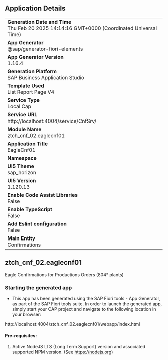 ## Application Details
|               |
| ------------- |
|**Generation Date and Time**<br>Thu Feb 20 2025 14:14:16 GMT+0000 (Coordinated Universal Time)|
|**App Generator**<br>@sap/generator-fiori-elements|
|**App Generator Version**<br>1.16.4|
|**Generation Platform**<br>SAP Business Application Studio|
|**Template Used**<br>List Report Page V4|
|**Service Type**<br>Local Cap|
|**Service URL**<br>http://localhost:4004/service/CnfSrv/|
|**Module Name**<br>ztch_cnf_02.eaglecnf01|
|**Application Title**<br>EagleCnf01|
|**Namespace**<br>|
|**UI5 Theme**<br>sap_horizon|
|**UI5 Version**<br>1.120.13|
|**Enable Code Assist Libraries**<br>False|
|**Enable TypeScript**<br>False|
|**Add Eslint configuration**<br>False|
|**Main Entity**<br>Confirmations|

## ztch_cnf_02.eaglecnf01

Eagle Confirmations for Productions Orders (804* plants)

### Starting the generated app

-   This app has been generated using the SAP Fiori tools - App Generator, as part of the SAP Fiori tools suite.  In order to launch the generated app, simply start your CAP project and navigate to the following location in your browser:

http://localhost:4004/ztch_cnf_02.eaglecnf01/webapp/index.html

#### Pre-requisites:

1. Active NodeJS LTS (Long Term Support) version and associated supported NPM version.  (See https://nodejs.org)



